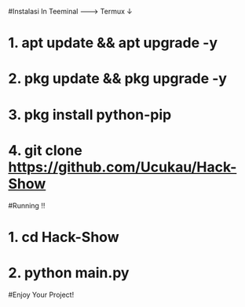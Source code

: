 #Instalasi In Teeminal ---> Termux ↓
   # 1. apt update && apt upgrade -y
   # 2. pkg update && pkg upgrade -y
   # 3. pkg install python-pip
   # 4. git clone https://github.com/Ucukau/Hack-Show

#Running !!
   # 1. cd Hack-Show
   # 2. python main.py

#Enjoy Your Project!

